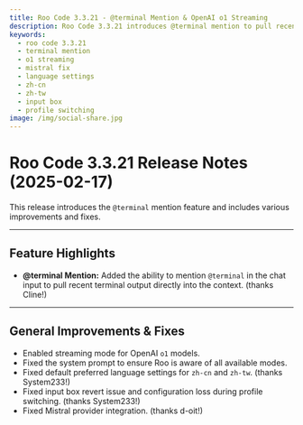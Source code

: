 ```yaml
---
title: Roo Code 3.3.21 - @terminal Mention & OpenAI o1 Streaming
description: Roo Code 3.3.21 introduces @terminal mention to pull recent terminal output into context, enables o1 model streaming, and fixes language settings and Mistral provider.
keywords:
  - roo code 3.3.21
  - terminal mention
  - o1 streaming
  - mistral fix
  - language settings
  - zh-cn
  - zh-tw
  - input box
  - profile switching
image: /img/social-share.jpg
---
```


# Roo Code 3.3.21 Release Notes (2025-02-17)

This release introduces the `@terminal` mention feature and includes various improvements and fixes.

---

## Feature Highlights

*   **@terminal Mention:** Added the ability to mention `@terminal` in the chat input to pull recent terminal output directly into the context. (thanks Cline!)

---

## General Improvements & Fixes

*   Enabled streaming mode for OpenAI `o1` models.
*   Fixed the system prompt to ensure Roo is aware of all available modes.
*   Fixed default preferred language settings for `zh-cn` and `zh-tw`. (thanks System233!)
*   Fixed input box revert issue and configuration loss during profile switching. (thanks System233!)
*   Fixed Mistral provider integration. (thanks d-oit!)